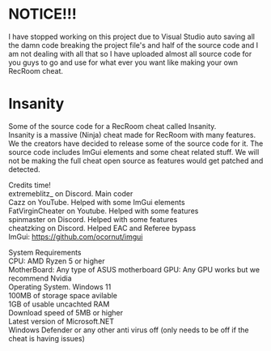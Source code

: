 # NOTICE!!!
I have stopped working on this project due to Visual Studio auto saving all the damn code breaking the project file's and half of the source code and I am not dealing with all that so I have uploaded almost all source code for you guys to go and use for what ever you want like making your own RecRoom cheat.

# Insanity
Some of the source code for a RecRoom cheat called Insanity.  
Insanity is a massive (Ninja) cheat made for RecRoom with many features. We the creators have decided to release some of the source code for it. The source code includes ImGui elements and some cheat related stuff. We will not be making the full cheat open source as features would get patched and detected.  

Credits time!  
extremeblitz_ on Discord. Main coder  
Cazz on YouTube. Helped with some ImGui elements  
FatVirginCheater on Youtube. Helped with some features  
spinmaster on Discord. Helped with some features  
cheatzking on Discord. Helped EAC and Referee bypass  
ImGui: https://github.com/ocornut/imgui  

System Requirements  
CPU: AMD Ryzen 5 or higher  
MotherBoard: Any type of ASUS motherboard
GPU: Any GPU works but we recommend Nvidia  
Operating System. Windows 11  
100MB of storage space avilable  
1GB of usable uncachted RAM  
Download speed of 5MB or higher  
Latest version of Microsoft.NET  
Windows Defender or any other anti virus off (only needs to be off if the cheat is having issues)  
